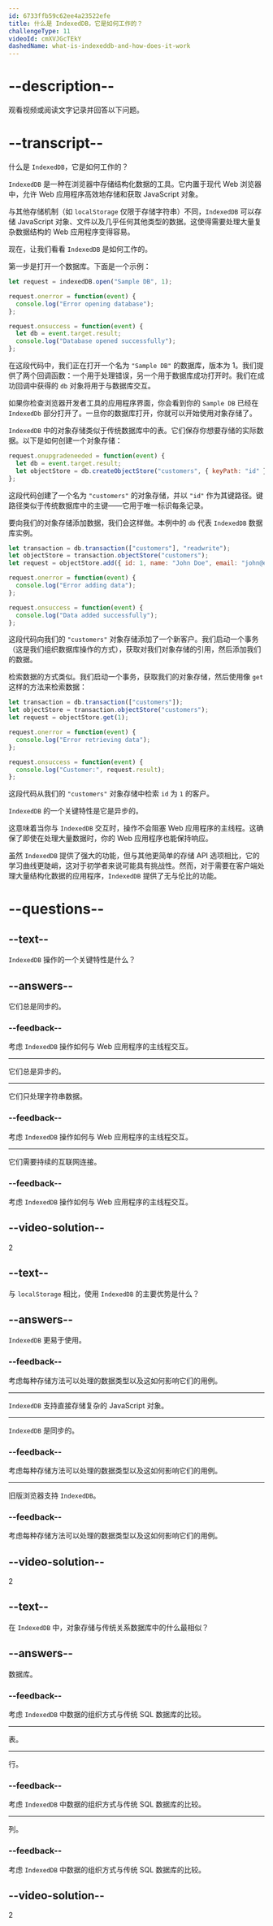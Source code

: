 ```yaml
---
id: 6733ffb59c62ee4a23522efe
title: 什么是 IndexedDB，它是如何工作的？
challengeType: 11
videoId: cmXVJGcTEkY
dashedName: what-is-indexeddb-and-how-does-it-work
---
```


# --description--

观看视频或阅读文字记录并回答以下问题。

# --transcript--

什么是 `IndexedDB`，它是如何工作的？

`IndexedDB` 是一种在浏览器中存储结构化数据的工具。它内置于现代 Web 浏览器中，允许 Web 应用程序高效地存储和获取 JavaScript 对象。

与其他存储机制（如 `localStorage` 仅限于存储字符串）不同，`IndexedDB` 可以存储 JavaScript 对象、文件以及几乎任何其他类型的数据。这使得需要处理大量复杂数据结构的 Web 应用程序变得容易。

现在，让我们看看 `IndexedDB` 是如何工作的。

第一步是打开一个数据库。下面是一个示例：

```js
let request = indexedDB.open("Sample DB", 1);

request.onerror = function(event) {
  console.log("Error opening database");
};

request.onsuccess = function(event) {
  let db = event.target.result;
  console.log("Database opened successfully");
};
```

在这段代码中，我们正在打开一个名为 `"Sample DB"` 的数据库，版本为 1。我们提供了两个回调函数：一个用于处理错误，另一个用于数据库成功打开时。我们在成功回调中获得的 `db` 对象将用于与数据库交互。

如果你检查浏览器开发者工具的应用程序界面，你会看到你的 `Sample DB` 已经在 `IndexedDb` 部分打开了。一旦你的数据库打开，你就可以开始使用对象存储了。

`IndexedDB` 中的对象存储类似于传统数据库中的表。它们保存你想要存储的实际数据。以下是如何创建一个对象存储：

```js
request.onupgradeneeded = function(event) {
  let db = event.target.result;
  let objectStore = db.createObjectStore("customers", { keyPath: "id" });
};
```

这段代码创建了一个名为 `"customers"` 的对象存储，并以 `"id"` 作为其键路径。键路径类似于传统数据库中的主键——它用于唯一标识每条记录。

要向我们的对象存储添加数据，我们会这样做。本例中的 `db` 代表 `IndexedDB` 数据库实例。

```js
let transaction = db.transaction(["customers"], "readwrite");
let objectStore = transaction.objectStore("customers");
let request = objectStore.add({ id: 1, name: "John Doe", email: "john@example.com" });

request.onerror = function(event) {
  console.log("Error adding data");
};

request.onsuccess = function(event) {
  console.log("Data added successfully");
};
```

这段代码向我们的 `"customers"` 对象存储添加了一个新客户。我们启动一个事务（这是我们组织数据库操作的方式），获取对我们对象存储的引用，然后添加我们的数据。

检索数据的方式类似。我们启动一个事务，获取我们的对象存储，然后使用像 `get` 这样的方法来检索数据：

```js
let transaction = db.transaction(["customers"]);
let objectStore = transaction.objectStore("customers");
let request = objectStore.get(1);

request.onerror = function(event) {
  console.log("Error retrieving data");
};

request.onsuccess = function(event) {
  console.log("Customer:", request.result);
};
```

这段代码从我们的 `"customers"` 对象存储中检索 `id` 为 `1` 的客户。

`IndexedDB` 的一个关键特性是它是异步的。

这意味着当你与 `IndexedDB` 交互时，操作不会阻塞 Web 应用程序的主线程。这确保了即使在处理大量数据时，你的 Web 应用程序也能保持响应。

虽然 `IndexedDB` 提供了强大的功能，但与其他更简单的存储 API 选项相比，它的学习曲线更陡峭，这对于初学者来说可能具有挑战性。然而，对于需要在客户端处理大量结构化数据的应用程序，`IndexedDB` 提供了无与伦比的功能。

# --questions--

## --text--

`IndexedDB` 操作的一个关键特性是什么？

## --answers--

它们总是同步的。

### --feedback--

考虑 `IndexedDB` 操作如何与 Web 应用程序的主线程交互。

---

它们总是异步的。

---

它们只处理字符串数据。

### --feedback--

考虑 `IndexedDB` 操作如何与 Web 应用程序的主线程交互。

---

它们需要持续的互联网连接。

### --feedback--

考虑 `IndexedDB` 操作如何与 Web 应用程序的主线程交互。

## --video-solution--

2

## --text--

与 `localStorage` 相比，使用 `IndexedDB` 的主要优势是什么？

## --answers--

`IndexedDB` 更易于使用。

### --feedback--

考虑每种存储方法可以处理的数据类型以及这如何影响它们的用例。

---

`IndexedDB` 支持直接存储复杂的 JavaScript 对象。

---

`IndexedDB` 是同步的。

### --feedback--

考虑每种存储方法可以处理的数据类型以及这如何影响它们的用例。

---

旧版浏览器支持 `IndexedDB`。

### --feedback--

考虑每种存储方法可以处理的数据类型以及这如何影响它们的用例。

## --video-solution--

2

## --text--

在 `IndexedDB` 中，对象存储与传统关系数据库中的什么最相似？

## --answers--

数据库。

### --feedback--

考虑 `IndexedDB` 中数据的组织方式与传统 SQL 数据库的比较。

---

表。

---

行。

### --feedback--

考虑 `IndexedDB` 中数据的组织方式与传统 SQL 数据库的比较。

---

列。

### --feedback--

考虑 `IndexedDB` 中数据的组织方式与传统 SQL 数据库的比较。

## --video-solution--

2

